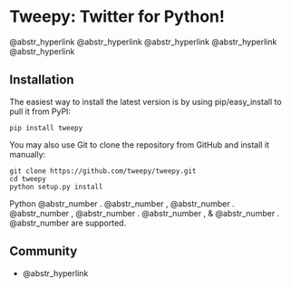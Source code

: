 # Tweepy: Twitter for Python!

@abstr_hyperlink @abstr_hyperlink @abstr_hyperlink @abstr_hyperlink @abstr_hyperlink 

## Installation

The easiest way to install the latest version is by using pip/easy_install to pull it from PyPI:
    
    
    pip install tweepy
    

You may also use Git to clone the repository from GitHub and install it manually:
    
    
    git clone https://github.com/tweepy/tweepy.git
    cd tweepy
    python setup.py install
    

Python @abstr_number . @abstr_number , @abstr_number . @abstr_number , @abstr_number . @abstr_number , & @abstr_number . @abstr_number are supported.

## Community

  * @abstr_hyperlink 


